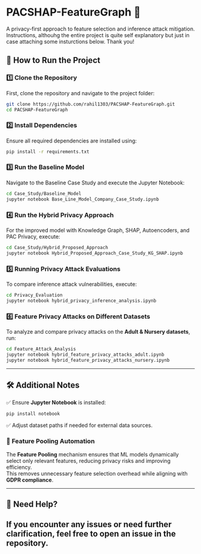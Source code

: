 # PACSHAP-FeatureGraph 🚀  
A privacy-first approach to feature selection and inference attack mitigation. Instructions, althouhg the entire project is quite self explanatory but just in case attaching some insturctions below. Thank you! 

## 🚀 How to Run the Project  

### 1️⃣ **Clone the Repository**  
First, clone the repository and navigate to the project folder:  
```bash
git clone https://github.com/rahil1303/PACSHAP-FeatureGraph.git
cd PACSHAP-FeatureGraph
```

### 2️⃣ **Install Dependencies**  
Ensure all required dependencies are installed using:  
```bash
pip install -r requirements.txt
```

### 3️⃣ **Run the Baseline Model**  
Navigate to the Baseline Case Study and execute the Jupyter Notebook:  
```bash
cd Case_Study/Baseline_Model
jupyter notebook Base_Line_Model_Company_Case_Study.ipynb
```

### 4️⃣ **Run the Hybrid Privacy Approach**  
For the improved model with Knowledge Graph, SHAP, Autoencoders, and PAC Privacy, execute:  
```bash
cd Case_Study/Hybrid_Proposed_Approach
jupyter notebook Hybrid_Proposed_Approach_Case_Study_KG_SHAP.ipynb
```

### 5️⃣ **Running Privacy Attack Evaluations**  
To compare inference attack vulnerabilities, execute:  
```bash
cd Privacy_Evaluation
jupyter notebook hybrid_privacy_inference_analysis.ipynb
```

### 6️⃣ **Feature Privacy Attacks on Different Datasets**  
To analyze and compare privacy attacks on the **Adult & Nursery datasets**, run:  
```bash
cd Feature_Attack_Analysis
jupyter notebook hybrid_feature_privacy_attacks_adult.ipynb
jupyter notebook hybrid_feature_privacy_attacks_nursery.ipynb
```

---

## 🛠️ **Additional Notes**  
✅ Ensure **Jupyter Notebook** is installed:  
```bash
pip install notebook
```  
✅ Adjust dataset paths if needed for external data sources.  

### 📌 **Feature Pooling Automation**  
The **Feature Pooling** mechanism ensures that ML models dynamically select only relevant features, reducing privacy risks and improving efficiency.  
This removes unnecessary feature selection overhead while aligning with **GDPR compliance**.

---

## 📢 **Need Help?**  
If you encounter any issues or need further clarification, feel free to **open an issue** in the repository.  
---

